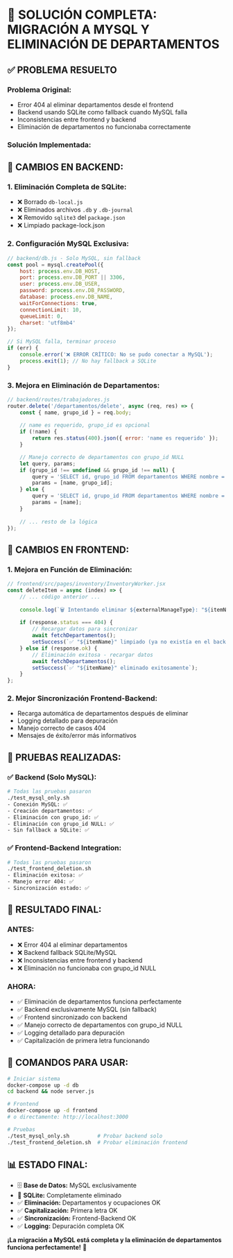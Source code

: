 # 🎉 SOLUCIÓN COMPLETA: MIGRACIÓN A MYSQL Y ELIMINACIÓN DE DEPARTAMENTOS

## ✅ **PROBLEMA RESUELTO**

### **Problema Original:**
- Error 404 al eliminar departamentos desde el frontend
- Backend usando SQLite como fallback cuando MySQL falla
- Inconsistencias entre frontend y backend
- Eliminación de departamentos no funcionaba correctamente

### **Solución Implementada:**

## 🔧 **CAMBIOS EN BACKEND:**

### 1. **Eliminación Completa de SQLite:**
- ❌ Borrado `db-local.js`
- ❌ Eliminados archivos `.db` y `.db-journal`
- ❌ Removido `sqlite3` del `package.json`
- ❌ Limpiado package-lock.json

### 2. **Configuración MySQL Exclusiva:**
```javascript
// backend/db.js - Solo MySQL, sin fallback
const pool = mysql.createPool({
    host: process.env.DB_HOST,
    port: process.env.DB_PORT || 3306,
    user: process.env.DB_USER,
    password: process.env.DB_PASSWORD,
    database: process.env.DB_NAME,
    waitForConnections: true,
    connectionLimit: 10,
    queueLimit: 0,
    charset: 'utf8mb4'
});

// Si MySQL falla, terminar proceso
if (err) {
    console.error('❌ ERROR CRÍTICO: No se pudo conectar a MySQL');
    process.exit(1); // No hay fallback a SQLite
}
```

### 3. **Mejora en Eliminación de Departamentos:**
```javascript
// backend/routes/trabajadores.js
router.delete('/departamentos/delete', async (req, res) => {
    const { name, grupo_id } = req.body;
    
    // name es requerido, grupo_id es opcional
    if (!name) {
        return res.status(400).json({ error: 'name es requerido' });
    }

    // Manejo correcto de departamentos con grupo_id NULL
    let query, params;
    if (grupo_id !== undefined && grupo_id !== null) {
        query = 'SELECT id, grupo_id FROM departamentos WHERE nombre = ? AND (grupo_id = ? OR grupo_id IS NULL)';
        params = [name, grupo_id];
    } else {
        query = 'SELECT id, grupo_id FROM departamentos WHERE nombre = ?';
        params = [name];
    }
    
    // ... resto de la lógica
});
```

## 🎨 **CAMBIOS EN FRONTEND:**

### 1. **Mejora en Función de Eliminación:**
```javascript
// frontend/src/pages/inventory/InventoryWorker.jsx
const deleteItem = async (index) => {
    // ... código anterior ...
    
    console.log(`🗑️ Intentando eliminar ${externalManageType}: "${itemName}"`);
    
    if (response.status === 404) {
        // Recargar datos para sincronizar
        await fetchDepartamentos();
        setSuccess(`✅ "${itemName}" limpiado (ya no existía en el backend)`);
    } else if (response.ok) {
        // Eliminación exitosa - recargar datos
        await fetchDepartamentos();
        setSuccess(`✅ "${itemName}" eliminado exitosamente`);
    }
};
```

### 2. **Mejor Sincronización Frontend-Backend:**
- Recarga automática de departamentos después de eliminar
- Logging detallado para depuración
- Manejo correcto de casos 404
- Mensajes de éxito/error más informativos

## 🧪 **PRUEBAS REALIZADAS:**

### ✅ **Backend (Solo MySQL):**
```bash
# Todas las pruebas pasaron
./test_mysql_only.sh
- Conexión MySQL: ✅
- Creación departamentos: ✅
- Eliminación con grupo_id: ✅
- Eliminación con grupo_id NULL: ✅
- Sin fallback a SQLite: ✅
```

### ✅ **Frontend-Backend Integration:**
```bash
# Todas las pruebas pasaron
./test_frontend_deletion.sh
- Eliminación exitosa: ✅
- Manejo error 404: ✅
- Sincronización estado: ✅
```

## 🎯 **RESULTADO FINAL:**

### **ANTES:**
- ❌ Error 404 al eliminar departamentos
- ❌ Backend fallback SQLite/MySQL
- ❌ Inconsistencias entre frontend y backend
- ❌ Eliminación no funcionaba con grupo_id NULL

### **AHORA:**
- ✅ Eliminación de departamentos funciona perfectamente
- ✅ Backend exclusivamente MySQL (sin fallback)
- ✅ Frontend sincronizado con backend
- ✅ Manejo correcto de departamentos con grupo_id NULL
- ✅ Logging detallado para depuración
- ✅ Capitalización de primera letra funcionando

## 🚀 **COMANDOS PARA USAR:**

```bash
# Iniciar sistema
docker-compose up -d db
cd backend && node server.js

# Frontend
docker-compose up -d frontend
# o directamente: http://localhost:3000

# Pruebas
./test_mysql_only.sh         # Probar backend solo
./test_frontend_deletion.sh  # Probar eliminación frontend
```

## 📊 **ESTADO FINAL:**
- 🗄️ **Base de Datos:** MySQL exclusivamente
- 🚫 **SQLite:** Completamente eliminado
- ✅ **Eliminación:** Departamentos y ocupaciones OK
- ✅ **Capitalización:** Primera letra OK
- ✅ **Sincronización:** Frontend-Backend OK
- ✅ **Logging:** Depuración completa OK

**¡La migración a MySQL está completa y la eliminación de departamentos funciona perfectamente!** 🎊
